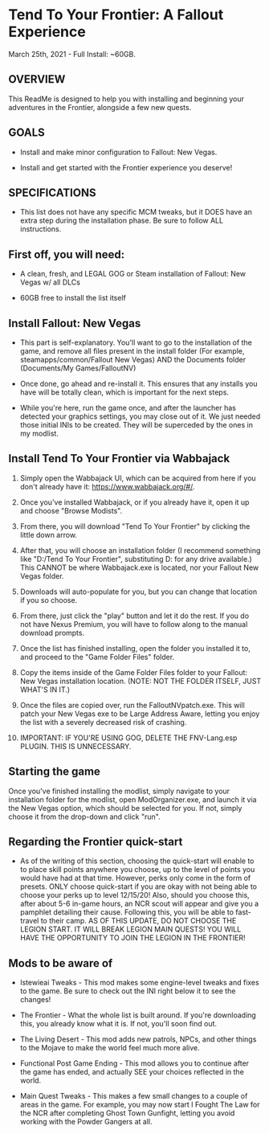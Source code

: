 # Tend To Your Frontier: A Fallout Experience 

March 25th, 2021 - Full Install: ~60GB.

## OVERVIEW

This ReadMe is designed to help you with installing and beginning your adventures in the Frontier, alongside a few new quests.

## GOALS

-  Install and make minor configuration to Fallout: New Vegas.

-  Install and get started with the Frontier experience you deserve!

## SPECIFICATIONS

- This list does not have any specific MCM tweaks, but it DOES have an extra step during the installation phase. Be sure to follow ALL instructions.

## First off, you will need:

-   A clean, fresh, and LEGAL GOG or Steam installation of Fallout: New Vegas w/ all DLCs

-   60GB free to install the list itself

## Install Fallout: New Vegas

- This part is self-explanatory. You'll want to go to the installation of the game, and remove all files present in the install folder (For example, steamapps/common/Fallout New Vegas) AND the Documents folder (Documents/My Games/FalloutNV)

- Once done, go ahead and re-install it. This ensures that any installs you have will be totally clean, which is important for the next steps. 

- While you're here, run the game once, and after the launcher has detected your graphics settings, you may close out of it. We just needed those initial INIs to be created. They will be superceded by the ones in my modlist.

Install Tend To Your Frontier via Wabbajack
-----------------------------------------

1.  Simply open the Wabbajack UI, which can be acquired from here if you don't already have it: <https://www.wabbajack.org/#/>. 

2.  Once you've installed Wabbajack, or if you already have it, open it up and choose "Browse Modists". 

3.  From there, you will download "Tend To Your Frontier" by clicking the little down arrow. 

4.  After that, you will choose an installation folder (I recommend something like "D:/Tend To Your Frontier", substituting D: for any drive available.) This CANNOT be where Wabbajack.exe is located, nor your Fallout New Vegas folder.

5.  Downloads will auto-populate for you, but you can change that location if you so choose. 

6.  From there, just click the "play" button and let it do the rest. If you do not have Nexus Premium, you will have to follow along to the manual download prompts.

7. Once the list has finished installing, open the folder you installed it to, and proceed to the "Game Folder Files" folder. 

8. Copy the items inside of the Game Folder Files folder to your Fallout: New Vegas installation location. (NOTE: NOT THE FOLDER ITSELF, JUST WHAT'S IN IT.)

9. Once the files are copied over, run the FalloutNVpatch.exe. This will patch your New Vegas exe to be Large Address Aware, letting you enjoy the list with a severely decreased risk of crashing.

10. IMPORTANT: IF YOU'RE USING GOG, DELETE THE FNV-Lang.esp PLUGIN. THIS IS UNNECESSARY. 

## Starting the game

Once you've finished installing the modlist, simply navigate to your installation folder for the modlist, open ModOrganizer.exe, and launch it via the New Vegas option, which should be selected for you. If not, simply choose it from the drop-down and click "run". 

## Regarding the Frontier quick-start

- As of the writing of this section, choosing the quick-start will enable to to place skill points anywhere you choose, up to the level of points you would have had at that time. However, perks only come in the form of presets. ONLY choose quick-start if you are okay with not being able to choose your perks up to level 12/15/20! Also, should you choose this, after about 5-6 in-game hours, an NCR scout will appear and give you a pamphlet detailing their cause. Following this, you will be able to fast-travel to their camp. AS OF THIS UPDATE, DO NOT CHOOSE THE LEGION START. IT WILL BREAK LEGION MAIN QUESTS! YOU WILL HAVE THE OPPORTUNITY TO JOIN THE LEGION IN THE FRONTIER!


## Mods to be aware of

- lstewieai Tweaks - This mod makes some engine-level tweaks and fixes to the game. Be sure to check out the INI right below it to see the changes!

- The Frontier - What the whole list is built around. If you're downloading this, you already know what it is. If not, you'll soon find out. 

- The Living Desert - This mod adds new patrols, NPCs, and other things to the Mojave to make the world feel much more alive. 

- Functional Post Game Ending - This mod allows you to continue after the game has ended, and actually SEE your choices reflected in the world. 

- Main Quest Tweaks - This makes a few small changes to a couple of areas in the game. For example, you may now start I Fought The Law for the NCR after completing Ghost Town Gunfight, letting you avoid working with the Powder Gangers at all.
